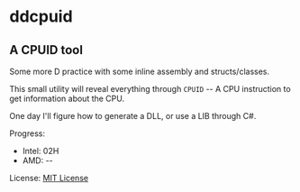 # ddcpuid
## A CPUID tool

Some more D practice with some inline assembly and structs/classes.

This small utility will reveal everything through `CPUID` -- A CPU instruction to get information about the CPU.

One day I'll figure how to generate a DLL, or use a LIB through C#.

Progress:
- Intel: 02H
- AMD: --

License: [MIT License](LICENSE)